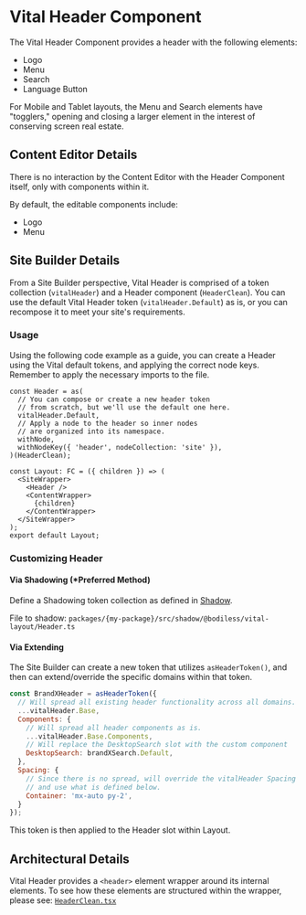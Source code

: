 # Vital Header Component

The Vital Header Component provides a header with the following elements:

- Logo
- Menu
- Search
- Language Button

For Mobile and Tablet layouts, the Menu and Search elements have "togglers," opening and closing a
larger element in the interest of conserving screen real estate.

## Content Editor Details

There is no interaction by the Content Editor with the Header Component itself, only with components
within it.

By default, the editable components include:

- Logo
- Menu

## Site Builder Details

From a Site Builder perspective, Vital Header is comprised of a token collection (`vitalHeader`) and
a Header component (`HeaderClean`). You can use the default Vital Header token
(`vitalHeader.Default`) as is, or you can recompose it to meet your site's requirements.

### Usage

Using the following code example as a guide, you can create a Header using the Vital default tokens,
and applying the correct node keys. Remember to apply the necessary imports to the file.

```tsx
const Header = as(
  // You can compose or create a new header token
  // from scratch, but we'll use the default one here.
  vitalHeader.Default,
  // Apply a node to the header so inner nodes
  // are organized into its namespace.
  withNode,
  withNodeKey({ 'header', nodeCollection: 'site' }),
)(HeaderClean);

const Layout: FC = ({ children }) => (
  <SiteWrapper>
    <Header />
    <ContentWrapper>
      {children}
    </ContentWrapper>
  </SiteWrapper>
);
export default Layout;
```

### Customizing Header

#### Via Shadowing (*Preferred Method)

Define a Shadowing token collection as defined in [Shadow](../VitalElements/Shadow).

File to shadow: `packages/{my-package}/src/shadow/@bodiless/vital-layout/Header.ts`

#### Via Extending

The Site Builder can create a new token that utilizes `asHeaderToken()`, and then can
extend/override the specific domains within that token.

```js
const BrandXHeader = asHeaderToken({
  // Will spread all existing header functionality across all domains.
  ...vitalHeader.Base,
  Components: {
    // Will spread all header components as is.
    ...vitalHeader.Base.Components,
    // Will replace the DesktopSearch slot with the custom component
    DesktopSearch: brandXSearch.Default,
  },
  Spacing: {
    // Since there is no spread, will override the vitalHeader Spacing domain
    // and use what is defined below.
    Container: 'mx-auto py-2',
  }
});
```

This token is then applied to the Header slot within Layout.

## Architectural Details

Vital Header provides a `<header>` element wrapper around its internal elements. To see how these
elements are structured within the wrapper, please see:
[`HeaderClean.tsx`](https://github.com/johnsonandjohnson/Bodiless-JS/blob/main/packages/vital-layout/src/components/Header/HeaderClean.tsx)
